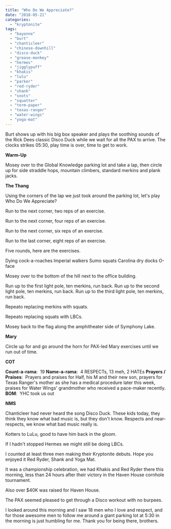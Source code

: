 ```yaml
---
title: "Who Do We Appreciate?"
date: "2018-05-21"
categories: 
  - "kryptonite"
tags: 
  - "bayonne"
  - "burt"
  - "chanticleer"
  - "chinese-downhill"
  - "disco-duck"
  - "grease-monkey"
  - "hermes"
  - "jigglypuff"
  - "khakis"
  - "lulu"
  - "parker"
  - "red-ryder"
  - "shank"
  - "snots"
  - "squatter"
  - "term-paper"
  - "texas-ranger"
  - "water-wings"
  - "yoga-mat"
---
```


Burt shows up with his big box speaker and plays the soothing sounds of the Rick Dees classic Disco Duck while we wait for all the PAX to arrive. The clocks strikes 05:30, play time is over, time to get to work.

**Warm-Up**

Mosey over to the Global Knowledge parking lot and take a lap, then circle up for side straddle hops, mountain climbers, standard merkins and plank jacks.

**The Thang**

Using the corners of the lap we just took around the parking lot, let's play Who Do We Appreciate?

Run to the next corner, two reps of an exercise.

Run to the next corner, four reps of an exercise.

Run to the next corner, six reps of an exercise.

Run to the last corner, eight reps of an exercise.

Five rounds, here are the exercises.

Dying cock-a-roaches Imperial walkers Sumo squats Carolina dry docks O-face

Mosey over to the bottom of the hill next to the office building.

Run up to the first light pole, ten merkins, run back. Run up to the second light pole, ten merkins, run back. Run up to the third light pole, ten merkins, run back.

Repeato replacing merkins with squats.

Repeato replacing squats with LBCs.

Mosey back to the flag along the amphitheater side of Symphony Lake.

**Mary**

Circle up for and go around the horn for PAX-led Mary exercises until we run out of time.

**COT**

**Count-a-rama**:  19 **Name-a-rama**:  4 RESPECTs, 13 meh, 2 HATEs **Prayers / Praises**:  Prayers and praises for Half, his M and their new son, prayers for Texas Ranger's mother as she has a medical procedure later this week, praises for Water Wings' grandmother who received a pace-maker recently. **BOM**:  YHC took us out

**NMS**

Chanticleer had never heard the song Disco Duck. These kids today, they think they know what bad music is, but they don't know. Respects and near-respects, we know what bad music really is.

Kotters to LuLu, good to have him back in the gloom.

If I hadn't stopped Hermes we might still be doing LBCs.

I counted at least three men making their Kryptonite debuts. Hope you enjoyed it Red Ryder, Shank and Yoga Mat.

It was a championship celebration, we had Khakis and Red Ryder there this morning, less than 24 hours after their victory in the Haven House cornhole tournament.

Also over $40K was raised for Haven House.

The PAX seemed pleased to get through a Disco workout with no burpees.

I looked around this morning and I saw 18 men who I love and respect, and for those awesome men to follow me around a giant parking lot at 5:30 in the morning is just humbling for me. Thank you for being there, brothers.
